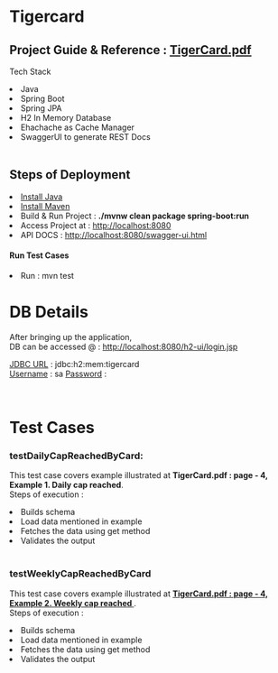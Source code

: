 # Tigercard

<h2>Project Guide & Reference : <a href="https://github.com/ysfaligit/tigercard-master/blob/main/TigerCard.pdf">
TigerCard.pdf</a></h2>

Tech Stack <br>
<li>Java</li>
<li>Spring Boot</li> 
<li>Spring JPA</li>
<li>H2 In Memory Database</li>
<li> Ehachache as Cache Manager</li>
<li> SwaggerUI to generate REST Docs</li>

<br>

<h2>Steps of Deployment</h2>
<li><a href="https://www.java.com/en/download/help/download_options.html">Install Java</a>
<li><a href="https://maven.apache.org/install.html">Install Maven</a>
<li>Build & Run Project : <b>./mvnw clean package spring-boot:run</b></li>
<li>Access Project at : <a href="http://localhost:8080">http://localhost:8080</a></li>
<li>API DOCS : <a href="http://localhost:8080/swagger-ui.html">http://localhost:8080/swagger-ui.html</a></li>

<h4>Run Test Cases</h4>
<li>Run : mvn test</li>


<h1>DB Details</h1>
After bringing up the application, <br>DB can be accessed @ : 
<a href="http://localhost:8080/h2-ui/login.jsp">http://localhost:8080/h2-ui/login.jsp</a>

<u>JDBC URL</u> : jdbc:h2:mem:tigercard
<br>
<u>Username</u> : sa
<u>Password</u> :

<br>

<h1>Test Cases</h1>
<h3>testDailyCapReachedByCard:</h3>
    <p>This test case covers example illustrated at <b>TigerCard.pdf : page - 4, Example 1. Daily cap reached</b>.

<br>
Steps of execution :
<li> Builds schema</li>
<li>Load data mentioned in example</li>
<li>Fetches the data using get method</li>
<li>Validates the output</li>

<br>

<h3>testWeeklyCapReachedByCard</h3>
<p>This test case covers example illustrated at 
<b><a href="https://github.com/ysfaligit/tigercard-master/blob/main/TigerCard.pdf">
TigerCard.pdf : page - 4, Example 2. Weekly cap reached
</a></b>.
<br>
Steps of execution :
<li> Builds schema</li>
<li>Load data mentioned in example</li>
<li>Fetches the data using get method</li>
<li>Validates the output</li>
